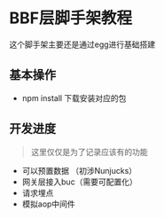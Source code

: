# BBF层脚手架教程
这个脚手架主要还是通过egg进行基础搭建

## 基本操作
+ npm install 下载安装对应的包


## 开发进度
> 这里仅仅是为了记录应该有的功能

+ 可以预置数据 （初涉Nunjucks）
+ 网关层接入buc（需要可配置化）
+ 请求埋点
+ 模拟aop中间件